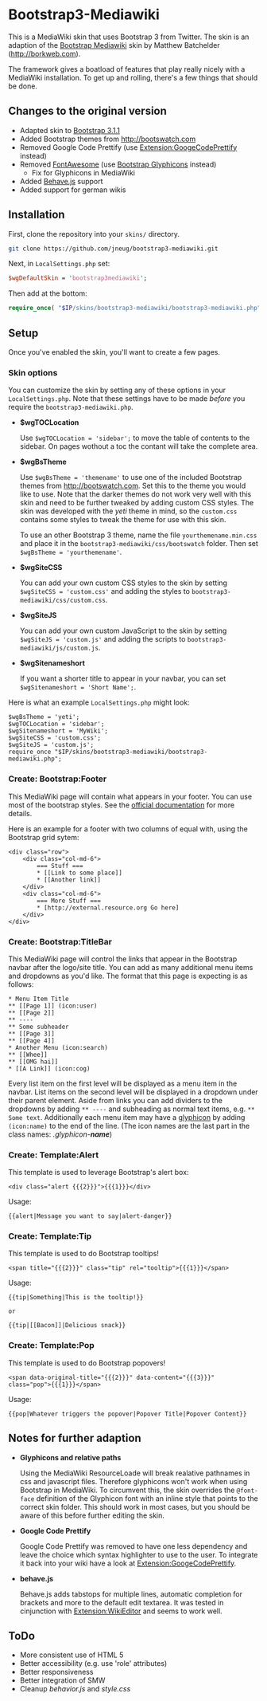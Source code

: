 # Bootstrap3-Mediawiki

This is a MediaWiki skin that uses Bootstrap 3 from Twitter.
The skin is an adaption of the [Bootstrap Mediawiki](http://github.com/borkweb/bootstrap-mediawiki) skin by Matthew Batchelder (http://borkweb.com).

The framework gives a boatload of features that play really nicely with a MediaWiki installation.  To get up and rolling, there's a few things that should be done.

## Changes to the original version

* Adapted skin to [Bootstrap 3.1.1](http://getbootstrap.com)
* Added Bootstrap themes from http://bootswatch.com
* Removed Google Code Prettify (use [Extension:GoogeCodePrettify](http://www.mediawiki.org/wiki/Extension:GoogleCodePrettify) instead)
* Removed [FontAwesome](http://fortawesome.github.io/Font-Awesome/) (use [Bootstrap Glyphicons](http://getbootstrap.com/components/#glyphicons) instead)
	* Fix for Glyphicons in MediaWiki
* Added [Behave.js](http://jakiestfu.github.io/Behave.js/) support
* Added support for german wikis

## Installation
First, clone the repository into your `skins/` directory.

````bash
git clone https://github.com/jneug/bootstrap3-mediawiki.git
````

Next, in `LocalSettings.php` set:

````perl
$wgDefaultSkin = 'bootstrap3mediawiki';
````

Then add at the bottom:

````php
require_once( "$IP/skins/bootstrap3-mediawiki/bootstrap3-mediawiki.php" );
````

## Setup
Once you've enabled the skin, you'll want to create a few pages.

### Skin options
You can customize the skin by setting any of these options in your
`LocalSettings.php`. Note that these settings have to be made *before* you require
the `bootstrap3-mediawiki.php`.

* **$wgTOCLocation**

	Use `$wgTOCLocation = 'sidebar';` to move the table of contents to the sidebar. On pages wothout a toc the contant will take the complete area.

* **$wgBsTheme**

	Use `$wgBsTheme = 'themename'` to use one of the included Bootstrap themes from http://bootswatch.com.
	Set this to the theme you would like to use. Note that the darker themes do not
	work very well with this skin and need to be further tweaked by adding custom
	CSS styles. The skin was developed with the *yeti* theme in mind, so the `custom.css`
	contains some styles to tweak the theme for use with this skin.

	To use an other Bootstrap 3 theme, name the file `yourthemename.min.css` and
	place it in the `bootstrap3-mediawiki/css/bootswatch` folder. Then set `$wgBsTheme = 'yourthemename'`.

* **$wgSiteCSS**

	You can add your own custom CSS styles to the skin by setting `$wgSiteCSS = 'custom.css'` and
	adding the styles to `bootstrap3-mediawiki/css/custom.css`.

* **$wgSiteJS**

	You can add your own custom JavaScript to the skin by setting `$wgSiteJS = 'custom.js'` and
	adding the scripts to `bootstrap3-mediawiki/js/custom.js`.

* **$wgSitenameshort**

	If you want a shorter title to appear in your navbar, you can set
	`$wgSitenameshort = 'Short Name';`.

Here is what an example `LocalSettings.php` might look:

	$wgBsTheme = 'yeti';
	$wgTOCLocation = 'sidebar';
	$wgSitenameshort = 'MyWiki';
	$wgSiteCSS = 'custom.css';
	$wgSiteJS = 'custom.js';
	require_once "$IP/skins/bootstrap3-mediawiki/bootstrap3-mediawiki.php";


### Create: Bootstrap:Footer
This MediaWiki page will contain what appears in your footer. You can use most of the
bootstrap styles. See the [official documentation](http://getbootstrap.com/components/)
for more details.

Here is an example for a footer with two columns of equal with, using the Bootstrap grid sytem:

	<div class="row">
		<div class="col-md-6">
			=== Stuff ===
			* [[Link to some place]]
			* [[Another link]]
		</div>
		<div class="col-md-6">
			=== More Stuff ===
			* [http://external.resource.org Go here]
		</div>
	</div>


### Create: Bootstrap:TitleBar
This MediaWiki page will control the links that appear in the Bootstrap navbar after the logo/site title. You can add as many additional menu items and dropdowns as you'd like.  The format that this page is expecting is as follows:

	* Menu Item Title
	** [[Page 1]] (icon:user)
	** [[Page 2]]
	** ----
	** Some subheader
	** [[Page 3]]
	** [[Page 4]]
	* Another Menu (icon:search)
	** [[Whee]]
	** [[OMG hai]]
	* [[A Link]] (icon:cog)

Every list item on the first level will be displayed as a menu item in the navbar. List items on the second level will be displayed in a dropdown under their parent element.
Aside from links you can add dividers to the dropdowns by adding `** ----` and subheading as normal text items, e.g. `** Some text`.
Additionally each menu item may have a [glyphicon](http://getbootstrap.com/components/#glyphicons) by adding `(icon:name)` to the end of the line. (The icon names are the last part in the class names: *.glyphicon-**name***)

### Create: Template:Alert
This template is used to leverage Bootstrap's alert box:

	<div class="alert {{{2}}}">{{{1}}}</div>

Usage:

	{{alert|Message you want to say|alert-danger}}

### Create: Template:Tip
This template is used to do Bootstrap tooltips!

	<span title="{{{2}}}" class="tip" rel="tooltip">{{{1}}}</span>

Usage:

	{{tip|Something|This is the tooltip!}}

	or

	{{tip|[[Bacon]]|Delicious snack}}

### Create: Template:Pop
This template is used to do Bootstrap popovers!

	<span data-original-title="{{{2}}}" data-content="{{{3}}}" class="pop">{{{1}}}</span>

Usage:

	{{pop|Whatever triggers the popover|Popover Title|Popover Content}}

## Notes for further adaption

* **Glyphicons and relative paths**

	Using the MediaWiki ResourceLoade will break realative pathnames in css and javascript
	files. Therefore glyphicons won't work when using Bootstrap in MediaWiki.
	To circumvent this, the skin overrides the `@font-face` definition of the
	Glyphicon font with an inline style that points to the correct skin folder.
	This should work in most cases, but you should be aware of this before further
	editing the skin.

* **Google Code Prettify**

	Google Code Prettify was removed to have one less dependency and leave the
	choice which syntax highlighter to use to the user. To integrate it back into
	your wiki have a look at [Extension:GoogeCodePrettify](http://www.mediawiki.org/wiki/Extension:GoogleCodePrettify).

* **behave.js**

	Behave.js adds tabstops for multiple lines, automatic completion for brackets
	and more to the default edit textarea. It was tested in cinjunction with
	[Extension:WikiEditor](http://www.mediawiki.org/wiki/Extension:WikiEditor) and
	seems to work well.

## ToDo

* More consistent use of HTML 5
* Better accessibility (e.g. use 'role' attributes)
* Better responsiveness
* Better integration of SMW
* Cleanup *behavior.js* and *style.css*
